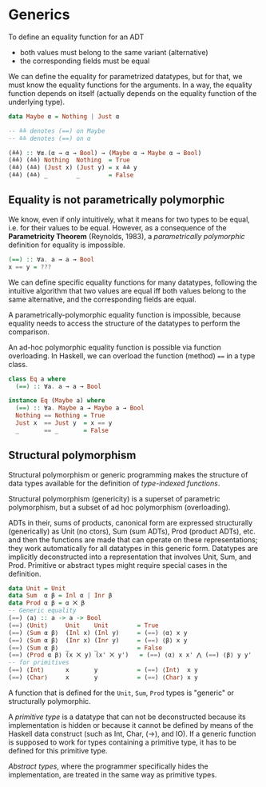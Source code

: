 # Generics

To define an equality function for an ADT
- both values must belong to the same variant (alternative)
- the corresponding fields must be equal

We can define the equality for parametrized datatypes, but for that, we must know the equality functions for the arguments. In a way, the equality function depends on itself (actually depends on the equality function of the underlying type).

```hs
data Maybe α = Nothing | Just α

-- ≜≜ denotes (==) on Maybe
-- ≛≛ denotes (==) on α

(≜≜) :: ∀α.(α → α → Bool) → (Maybe α → Maybe α → Bool)
(≜≜) (≛≛) Nothing  Nothing  = True
(≜≜) (≛≛) (Just x) (Just y) = x ≛≛ y
(≜≜) (≛≛) _        _        = False
```

## Equality is not parametrically polymorphic

We know, even if only intuitively, what it means for two types to be equal, i.e. for their values to be equal. However, as a consequence of the **Parametricity Theorem** (Reynolds, 1983), a *parametrically polymorphic* definition for equality is impossible.

```hs
(==) :: ∀a. a → a → Bool
x == y = ???
```

We can define specific equality functions for many datatypes, following the intuitive algorithm that two values are equal iff both values belong to the same alternative, and the corresponding fields are equal.

A parametrically-polymorphic equality function is impossible, because equality needs to access the structure of the datatypes to perform the comparison.

An ad-hoc polymorphic equality function is possible via function overloading. In Haskell, we can overload the function (method) `==` in a type class.

```hs
class Eq a where
  (==) :: ∀a. a → a → Bool

instance Eq (Maybe a) where
  (==) :: ∀a. Maybe a → Maybe a → Bool
  Nothing == Nothing = True
  Just x  == Just y  = x == y
  _       == _       = False
```

## Structural polymorphism

Structural polymorphism or generic programming makes the structure of data types available for the definition of *type-indexed functions*.

Structural polymorphism (genericity) is a superset of parametric polymorphism, but a subset of ad hoc polymorphism (overloading).

ADTs in their, sums of products, canonical form are expressed structurally (generically) as Unit (no ctors), Sum (sum ADTs), Prod (product ADTs), etc. and then the functions are made that can operate on these representations; they work automatically for all datatypes in this generic form. Datatypes are implicitly deconstructed into a representation that involves Unit, Sum, and Prod. Primitive or abstract types might require special cases in the definition.

```hs
data Unit = Unit
data Sum  α β = Inl α | Inr β
data Prod α β = α ⨉ β
-- Generic equality
(==) ⟨a⟩ :: a -> a -> Bool
(==) ⟨Unit⟩     Unit    Unit        = True
(==) ⟨Sum α β⟩  (Inl x) (Inl y)     = (==) ⟨α⟩ x y
(==) ⟨Sum α β⟩  (Inr x) (Inr y)     = (==) ⟨β⟩ x y
(==) ⟨Sum α β⟩  _       _           = False
(==) ⟨Prod α β⟩ (x ⨉ y) (x' ⨉ y')   = (==) ⟨α⟩ x x' ⋀ (==) ⟨β⟩ y y'
-- for primitives
(==) ⟨Int⟩      x       y           = (==) ⟨Int⟩  x y
(==) ⟨Char⟩     x       y           = (==) ⟨Char⟩ x y
```

A function that is defined for the `Unit`, `Sum`, `Prod` types is "generic" or structurally polymorphic.

A *primitive type* is a datatype that can not be deconstructed because its implementation is hidden or because it cannot be defined by means of the Haskell data construct (such as Int, Char, (→), and IO). If a generic function is supposed to work for types containing a primitive type, it has to be defined for this primitive type.

*Abstract types*, where the programmer specifically hides the implementation, are treated in the same way as primitive types.
